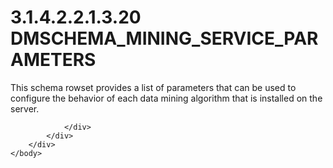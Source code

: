 <html dir="LTR" xmlns:mshelp="http://msdn.microsoft.com/mshelp" xmlns:ddue="http://ddue.schemas.microsoft.com/authoring/2003/5" xmlns:xlink="http://www.w3.org/1999/xlink" xmlns:tool="http://www.microsoft.com/tooltip">
    <head>
        <meta http-equiv="Content-Type" content="text/html; CHARSET=utf-8"></meta>
        <meta name="save" content="history"></meta>
        <title>3.1.4.2.2.1.3.20 DMSCHEMA_MINING_SERVICE_PARAMETERS</title>
        <xml>
            <mshelp:toctitle title="3.1.4.2.2.1.3.20 DMSCHEMA_MINING_SERVICE_PARAMETERS"></mshelp:toctitle>
            <mshelp:rltitle title="[MS-SSAS]: DMSCHEMA_MINING_SERVICE_PARAMETERS"></mshelp:rltitle>
            <mshelp:keyword index="A" term="37b71935-7fe1-4a00-9ab8-4a055c4f32be"></mshelp:keyword>
            <mshelp:attr name="DCSext.ContentType" value="open specification"></mshelp:attr>
            <mshelp:attr name="AssetID" value="37b71935-7fe1-4a00-9ab8-4a055c4f32be"></mshelp:attr>
            <mshelp:attr name="TopicType" value="kbRef"></mshelp:attr>
            <mshelp:attr name="DCSext.Title" value="[MS-SSAS]: DMSCHEMA_MINING_SERVICE_PARAMETERS" />
        </xml>
    </head>
    <body>
        <div id="header">
            <h1 class="heading">3.1.4.2.2.1.3.20 DMSCHEMA_MINING_SERVICE_PARAMETERS</h1>
        </div>
        <div id="mainSection">
            <div id="mainBody">
                <div id="allHistory" class="saveHistory"></div>
                <div id="sectionSection0" class="section" name="collapseableSection">
                    

<p>This schema rowset provides a list of parameters that can be
used to configure the behavior of each data mining algorithm that is installed
on the server.</p>


                </div>
            </div>
        </div>
    </body>
</html>